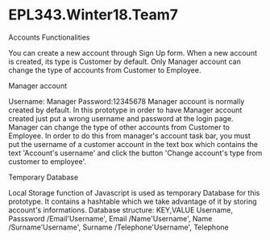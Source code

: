 # EPL343.Winter18.Team7

Accounts Functionalities

You can create a new account through Sign Up form. When a new account is created, its type is Customer by default. Only Manager account can change the type of accounts from Customer to Employee.

Manager account

Username: Manager
Password:12345678
Manager account is normally created by default. In this prototype in order to have Manager account created just
put a wrong username and password at the login page. 
Manager can change the type of other accounts from Customer to Employee. In order to do this from manager's account task bar, you must put the username of a customer account in the text box which contains the text 'Account's username' and click the button 'Change account's type from customer to employee'. 


Temporary Database

Local Storage function of Javascript is used as temporary Database for this prototype. It contains a hashtable which we take advantage of it by storing account's informations.
Database structure: KEY,VALUE 
Username, Passsword /Email'Username', Email /Name'Username', Name /Surname'Username', Surname /Telephone'Username', Telephone
